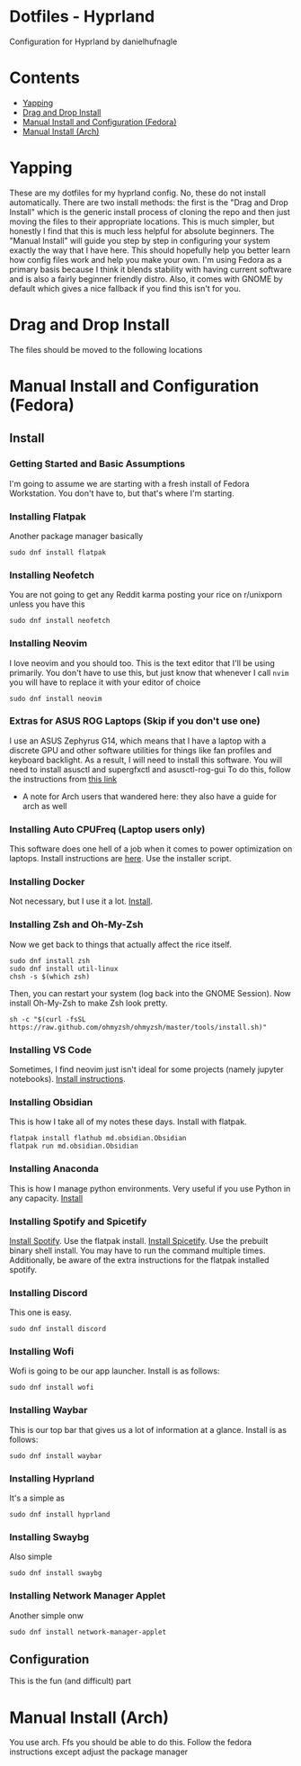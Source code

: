 # Dotfiles - Hyprland
Configuration for Hyprland by danielhufnagle
# Contents
- [Yapping](#Yapping)
- [Drag and Drop Install](#drag-and-drop-install)
- [Manual Install and Configuration (Fedora)](#manual-install-and-configuration-fedora)
- [Manual Install (Arch)](#manual-install-arch)
# Yapping
These are my dotfiles for my hyprland config. No, these do not install automatically. There are two install methods: the first is the "Drag and Drop Install" which is the generic install process of cloning the repo and then just moving the files to their appropriate locations. This is much simpler, but honestly I find that this is much less helpful for absolute beginners. The "Manual Install" will guide you step by step in configuring your system exactly the way that I have here. This should hopefully help you better learn how config files work and help you make your own. I'm using Fedora as a primary basis because I think it blends stability with having current software and is also a fairly beginner friendly distro. Also, it comes with GNOME by default which gives a nice fallback if you find this isn't for you.
# Drag and Drop Install
The files should be moved to the following locations
# Manual Install and Configuration (Fedora)
## Install
### Getting Started and Basic Assumptions
I'm going to assume we are starting with a fresh install of Fedora Workstation. You don't have to, but that's where I'm starting.
### Installing Flatpak
Another package manager basically
```
sudo dnf install flatpak
```
### Installing Neofetch
You are not going to get any Reddit karma posting your rice on r/unixporn unless you have this
```
sudo dnf install neofetch
```
### Installing Neovim
I love neovim and you should too. This is the text editor that I'll be using primarily. You don't have to use this, but just know that whenever I call `nvim` you will have to replace it with your editor of choice
```
sudo dnf install neovim
```
### Extras for ASUS ROG Laptops (Skip if you don't use one)
I use an ASUS Zephyrus G14, which means that I have a laptop with a discrete GPU and other software utilities for things like fan profiles and keyboard backlight.
As a result, I will need to install this software.
You will need to install asusctl and supergfxctl and asusctl-rog-gui
To do this, follow the instructions from [this link](https://asus-linux.org/guides/fedora-guide/)
- A note for Arch users that wandered here: they also have a guide for arch as well
### Installing Auto CPUFreq (Laptop users only)
This software does one hell of a job when it comes to power optimization on laptops. Install instructions are [here](https://github.com/AdnanHodzic/auto-cpufreq). Use the installer script.
### Installing Docker
Not necessary, but I use it a lot. [Install](https://docs.docker.com/engine/install/fedora/).
### Installing Zsh and Oh-My-Zsh
Now we get back to things that actually affect the rice itself.
```
sudo dnf install zsh
sudo dnf install util-linux
chsh -s $(which zsh)
```
Then, you can restart your system (log back into the GNOME Session).
Now install Oh-My-Zsh to make Zsh look pretty.
```
sh -c "$(curl -fsSL https://raw.github.com/ohmyzsh/ohmyzsh/master/tools/install.sh)"
```
### Installing VS Code
Sometimes, I find neovim just isn't ideal for some projects (namely jupyter notebooks). [Install instructions](https://code.visualstudio.com/docs/setup/linux#_rhel-fedora-and-centos-based-distributions).
### Installing Obsidian
This is how I take all of my notes these days. Install with flatpak.
```
flatpak install flathub md.obsidian.Obsidian
flatpak run md.obsidian.Obsidian
```
### Installing Anaconda
This is how I manage python environments. Very useful if you use Python in any capacity. [Install](https://docs.anaconda.com/free/anaconda/install/linux/)
### Installing Spotify and Spicetify
[Install Spotify](https://docs.fedoraproject.org/en-US/quick-docs/installing-spotify/). Use the flatpak install. [Install Spicetify](https://spicetify.app/docs/advanced-usage/installation/). Use the prebuilt binary shell install. You may have to run the command multiple times. Additionally, be aware of the extra instructions for the flatpak installed spotify.
### Installing Discord
This one is easy.
```
sudo dnf install discord
```
### Installing Wofi
Wofi is going to be our app launcher. Install is as follows:
```
sudo dnf install wofi
```
### Installing Waybar
This is our top bar that gives us a lot of information at a glance. Install is as follows:
```
sudo dnf install waybar
```
### Installing Hyprland
It's a simple as
```
sudo dnf install hyprland
```
### Installing Swaybg
Also simple
```
sudo dnf install swaybg
```
### Installing Network Manager Applet
Another simple onw
```
sudo dnf install network-manager-applet
```
## Configuration
This is the fun (and difficult) part
# Manual Install (Arch)
You use arch. Ffs you should be able to do this. Follow the fedora instructions except adjust the package manager
